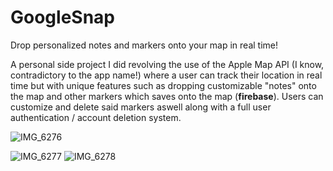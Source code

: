 # GoogleSnap
Drop personalized notes and markers onto your map in real time!


A personal side project I did revolving the use of the Apple Map API (I know, contradictory to the app name!) where a user can track their location in real time but with unique features such as dropping customizable "notes" onto the map and other markers which saves onto the map (**firebase**). Users can customize and delete said markers aswell along with a full user authentication / account deletion system.







![IMG_6276](https://github.com/user-attachments/assets/afc95c51-4681-4897-9044-fd10fc809fb9)


![IMG_6277](https://github.com/user-attachments/assets/a2648661-c7b4-4204-a4ea-8fa9164a083c)
![IMG_6278](https://github.com/user-attachments/assets/30a902f5-4581-4a42-9818-442a6018de41)


